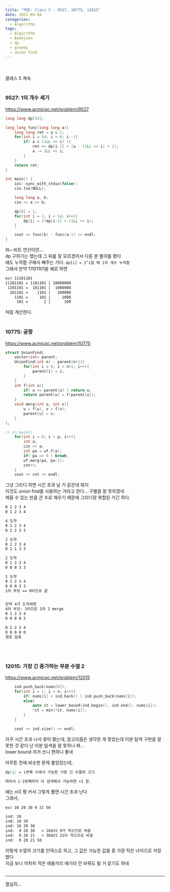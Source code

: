 ```yaml
---
title: "백준: Class 5 - 9527, 10775, 12015"
date: 2021-09-04
categories:
  - Algorithm
tags:
  - Algorithm
  - Baekjoon
  - dp
  - greedy
  - union find
---
```


<br></br>
클래스 5 계속
<br></br>

### 9527: 1의 개수 세기
https://www.acmicpc.net/problem/9527
```cpp
long long dp[54];

long long func(long long a){
    long long ret = a & 1;
    for(int i = 54; i > 0; i--){
        if( a & (1LL << i) ){
            ret += dp[i-1] + (a - (1LL << i) + 1);
            a -= 1LL << i;
        }
    }
    return ret;
}

int main() {
    ios::sync_with_stdio(false);
    cin.tie(NULL);

    long long a, b;
    cin >> a >> b;

    dp[0] = 1;
    for(int i = 1; i < 54; i++){
        dp[i] = 2*dp[i-1] + (1LL << i);
    }

    cout << func(b) - func(a-1) << endl;
}
```
와~ 비트 연산이란...  
dp 구하기는 했는데 그 뒤를 잘 모르겠어서 다른 분 풀이를 봤다  
얘도 누적합 구해서 빼주는 거다.
`dp[i] = 2^i일 때 1의 개수 누적합`  
그래서 만약 11101101을 예로 하면
```md
ex) 11101101
11101101 = 1101101 | 10000000
 1101101 =  101101 |  1000000
  101101 =    1101 |   100000
    1101 =     101 |     1000
     101 =       1 |      100
```
처럼 계산한다.
<br></br>

### 10775: 공항
https://www.acmicpc.net/problem/10775
```cpp
struct UnionFind{
    vector<int> parent;
    UnionFind(int n) : parent(n+1){
        for(int i = 0; i < n+1; i++){
            parent[i] = i;
        }
    }
    int f(int u){
        if( u == parent[u] ) return u;
        return parent[u] = f(parent[u]);
    }
    void merg(int u, int v){
        u = f(u), v = f(v);
        parent[u] = v;
    }
};

// in main()
    for(int i = 0; i < p; i++){
        int a;
        cin >> a;
        int pa = uf.f(a);
        if( pa == 0 ) break;
        uf.merg(pa, pa-1);
        cnt++;
    }
    cout << cnt << endl;
```
그냥 그리디 하면 시간 초과 날 거 같은데 뭐지  
이것도 union find를 사용하는 거라고 한다... 구별을 잘 못하겠네  
채울 수 있는 만큼 큰 수로 채우기 때문에 그리디랑 복합된 거긴 하다.
```md
0 1 2 3 4
0 1 2 3 4

4 도착
0 1 2 3 4
0 1 2 3 3

2 도착
0 1 2 3 4
0 1 1 3 3

2 도착
0 1 2 3 4
0 0 0 3 3

1 도착
0 1 2 3 4
0 0 0 3 3
1의 부모 == 0이므로 끝


만약 4가 도착하면
4의 부모: 3이므로 3과 2 merge
0 1 2 3 4
0 0 0 0 3

0 1 2 3 4
0 0 0 0 0
경로 압축
```
<br></br>

### 12015: 가장 긴 증가하는 부분 수열 2
https://www.acmicpc.net/problem/12015
```cpp
    ind.push_back(nums[0]);
    for(int i = 1; i < n; i++){
        if( nums[i] > ind.back() ) ind.push_back(nums[i]);
        else{
            auto it = lower_bound(ind.begin(), ind.end(), nums[i]);
            *it = min(*it, nums[i]);
        }
    }

    cout << ind.size() << endl;
```
자꾸 시간 초과 나서 찾아 봤는데, 알고리즘은 생각한 게 맞았는데 이분 탐색 구현을 잘못한 것 같다 난 이분 탐색을 잘 못하나 봐...  
lower bound 저거 쓰니 편하니 좋네  

아무튼 전에 비슷한 문제 풀었었는데, 
```md
dp[i] = i번째 수에서 가능한 가장 긴 수열의 크기

따라서 i-1번째까지 다 검색해서 가능하면 +1 함.
```
얘는 n이 짱 커서 그렇게 풀면 시간 초과 난다  
그래서, 
```md
ex) 10 20 30 9 21 50

ind: 10
ind: 10 20
ind: 10 20 30
ind:  9 20 30   < 10보다 9가 작으므로 바꿈
ind:  9 20 21   < 30보다 21이 작으므로 바꿈
ind:  9 20 21 50
```
이렇게 수열의 크기를 인덱스로 하고, 그 값은 가능한 값들 중 가장 작은 녀석으로 저장했다  
지금 보니 어차피 작은 애들끼리 얘기라 안 바꿔도 될 거 같기도 하네
<br></br>

---
열심히...
<br></br>
